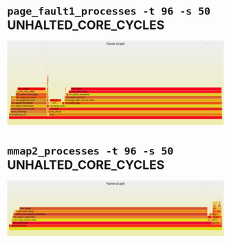 # `page_fault1_processes -t 96 -s 50` UNHALTED_CORE_CYCLES
![](pf1.svg)

# `mmap2_processes -t 96 -s 50` UNHALTED_CORE_CYCLES
![](mmap2_1.svg)